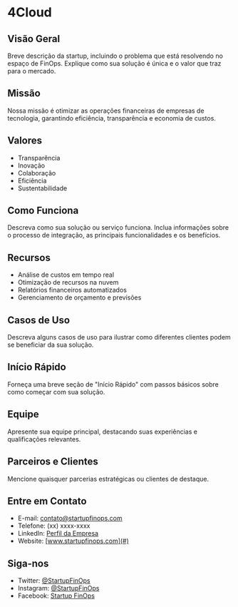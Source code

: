 
# 4Cloud

## Visão Geral
Breve descrição da startup, incluindo o problema que está resolvendo no espaço de FinOps. Explique como sua solução é única e o valor que traz para o mercado.

## Missão
Nossa missão é otimizar as operações financeiras de empresas de tecnologia, garantindo eficiência, transparência e economia de custos.

## Valores
- Transparência
- Inovação
- Colaboração
- Eficiência
- Sustentabilidade

## Como Funciona
Descreva como sua solução ou serviço funciona. Inclua informações sobre o processo de integração, as principais funcionalidades e os benefícios.

## Recursos
- Análise de custos em tempo real
- Otimização de recursos na nuvem
- Relatórios financeiros automatizados
- Gerenciamento de orçamento e previsões

## Casos de Uso
Descreva alguns casos de uso para ilustrar como diferentes clientes podem se beneficiar da sua solução.

## Início Rápido
Forneça uma breve seção de "Início Rápido" com passos básicos sobre como começar com sua solução.

## Equipe
Apresente sua equipe principal, destacando suas experiências e qualificações relevantes.

## Parceiros e Clientes
Mencione quaisquer parcerias estratégicas ou clientes de destaque.

## Entre em Contato
- E-mail: contato@startupfinops.com
- Telefone: (xx) xxxx-xxxx
- LinkedIn: [Perfil da Empresa](#)
- Website: [www.startupfinops.com](#)

## Siga-nos
- Twitter: [@StartupFinOps](#)
- Instagram: [@StartupFinOps](#)
- Facebook: [Startup FinOps](#)
